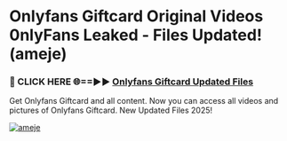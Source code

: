 # Onlyfans Giftcard Original Videos 0nlyFans Leaked - Files Updated! (ameje)

<h3>🔴 CLICK HERE 🌐==►► <a href="https://tinyurl.com/2m67pmp6" rel="nofollow">Onlyfans Giftcard Updated Files</a></h3>

Get Onlyfans Giftcard and all content. Now you can access all videos and pictures of Onlyfans Giftcard. New Updated Files 2025!

[![ameje](https://i.imgur.com/H4QAA4z.gif)](https://tinyurl.com/2m67pmp6)